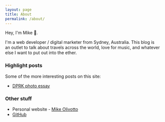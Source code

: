 ```yaml
---
layout: page
title: About
permalink: /about/
---
```


Hey, I'm Mike 👋. 

I'm a web developer / digital marketer from Sydney, Australia. This blog is an outlet to talk about travels across the world, love for music, and whatever else I want to put out into the ether.

### Highlight posts
Some of the more interesting posts on this site:
- [DPRK photo essay](/2016/01/north-korea-dprk-photo-essay/)


### Other stuff

- Personal website - [Mike Olivotto](www.mikeolivotto.com)
- [GitHub](https://github.com/mikeolivotto)

